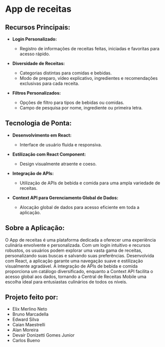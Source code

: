 # App de receitas

## Recursos Principais:

- **Login Personalizado:**
  - Registro de informações de receitas feitas, iniciadas e favoritas para acesso rápido.

- **Diversidade de Receitas:**
  - Categorias distintas para comidas e bebidas.
  - Modo de preparo, vídeo explicativo, ingredientes e recomendações exclusivas para cada receita.

- **Filtros Personalizados:**
  - Opções de filtro para tipos de bebidas ou comidas.
  - Campo de pesquisa por nome, ingrediente ou primeira letra.

## Tecnologia de Ponta:

- **Desenvolvimento em React:**
  - Interface de usuário fluida e responsiva.

- **Estilização com React Component:**
  - Design visualmente atraente e coeso.

- **Integração de APIs:**
  - Utilização de APIs de bebida e comida para uma ampla variedade de receitas.

- **Context API para Gerenciamento Global de Dados:**
  - Alocação global de dados para acesso eficiente em toda a aplicação.

## Sobre a Aplicação:

O App de receitas é uma plataforma dedicada a oferecer uma experiência culinária envolvente e personalizada. Com um login intuitivo e recursos robustos, os usuários podem explorar uma vasta gama de receitas, personalizando suas buscas e salvando suas preferências. Desenvolvida com React, a aplicação garante uma navegação suave e estilização visualmente agradável. A integração de APIs de bebida e comida proporciona um catálogo diversificado, enquanto a Context API facilita o acesso global aos dados, tornando a Central de Receitas Mobile uma escolha ideal para entusiastas culinários de todos os níveis.

## Projeto feito por:
- Elix Merlino Neto
- Bruno Marcadella
- Edward Silva
- Caian Maestrelli
- Alan Moreira
- Devair Donizetti Gomes Junior
- Carlos Bueno
